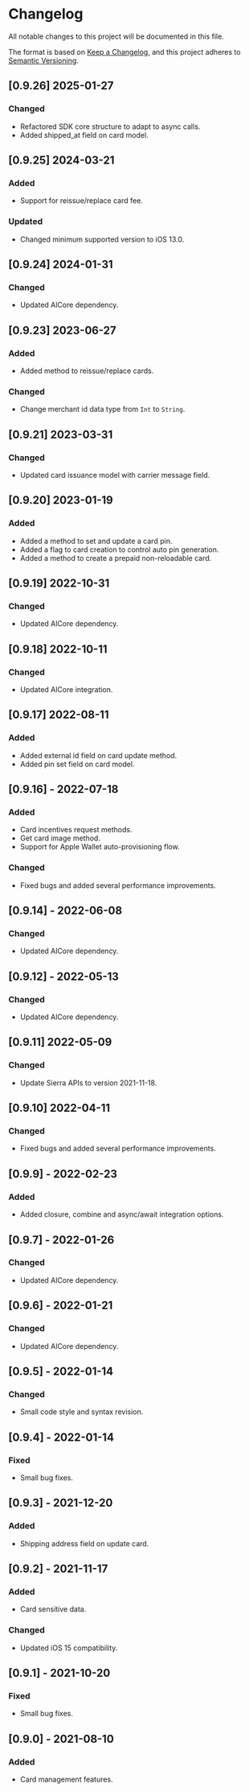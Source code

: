 # Changelog
All notable changes to this project will be documented in this file.

The format is based on [Keep a Changelog](https://keepachangelog.com/en/1.1.0/),
and this project adheres to [Semantic Versioning](https://semver.org/spec/v2.0.0.html).


## [0.9.26] 2025-01-27

### Changed
- Refactored SDK core structure to adapt to async calls.
- Added shipped_at field on card model.


## [0.9.25] 2024-03-21

### Added
- Support for reissue/replace card fee.

### Updated
- Changed minimum supported version to iOS 13.0.


## [0.9.24] 2024-01-31

### Changed
- Updated AlCore dependency.


## [0.9.23] 2023-06-27

### Added
- Added method to reissue/replace cards.

### Changed
- Change merchant id data type from `Int` to `String`.


## [0.9.21] 2023-03-31

### Changed
- Updated card issuance model with carrier message field.


## [0.9.20] 2023-01-19

### Added
- Added a method to set and update a card pin.
- Added a flag to card creation to control auto pin generation.
- Added a method to create a prepaid non-reloadable card.


## [0.9.19] 2022-10-31

### Changed
- Updated AlCore dependency.


## [0.9.18] 2022-10-11

### Changed
- Updated AlCore integration.


## [0.9.17] 2022-08-11

### Added
- Added external id field on card update method.
- Added pin set field on card model.


## [0.9.16] - 2022-07-18

### Added
- Card incentives request methods.
- Get card image method.
- Support for Apple Wallet auto-provisioning flow.

### Changed
- Fixed bugs and added several performance improvements.


## [0.9.14] - 2022-06-08

### Changed
- Updated AlCore dependency.


## [0.9.12] - 2022-05-13

### Changed
- Updated AlCore dependency.


## [0.9.11] 2022-05-09

### Changed
- Update Sierra APIs to version 2021-11-18.


## [0.9.10] 2022-04-11

### Changed
- Fixed bugs and added several performance improvements.


## [0.9.9] - 2022-02-23

### Added
- Added closure, combine and async/await integration options.


## [0.9.7] - 2022-01-26

### Changed
- Updated AlCore dependency.


## [0.9.6] - 2022-01-21

### Changed
- Updated AlCore dependency.


## [0.9.5] - 2022-01-14

### Changed
- Small code style and syntax revision.


## [0.9.4] - 2022-01-14

### Fixed
- Small bug fixes.


## [0.9.3] - 2021-12-20

### Added
- Shipping address field on update card.


## [0.9.2] - 2021-11-17

### Added
- Card sensitive data.

### Changed
- Updated iOS 15 compatibility.


## [0.9.1] - 2021-10-20

### Fixed
- Small bug fixes.


## [0.9.0] - 2021-08-10

### Added
- Card management features.
